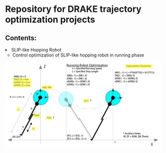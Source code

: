 <h1> Repository for DRAKE trajectory optimization projects </h1>

<h2> Contents: </h2>

<li> SLIP-like Hopping Robot
    <ul type="circle">
        <li>Control optimization of SLIP-like hopping robot in running phase
    </ul>
</li>


<img src="https://github.com/teddybounds/DRAKE/blob/7271d7adc605ef34752b53dd0368bf84f33b6dc4/SLIP.jpg">

